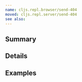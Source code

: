 ```yaml
---
name: cljs.repl.browser/send-404
moved: cljs.repl.server/send-404
see also:
---
```


## Summary

## Details

## Examples
